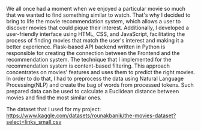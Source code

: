 We all once had a moment when we enjoyed a particular movie so much 
that we wanted to find something similar to watch. That's why I decided to bring to life the movie recommendation system, which allows a user to discover movies that could pique their interest. Additionally, I developed a user-friendly interface using HTML, CSS, and JavaScript, facilitating the process of finding movies that match the user's interest and making it a better experience. Flask-based API backend written in Python is responsible for creating the connection between the Frontend and the recommendation system. The technique that I implemented for the recommendation system is content-based filtering. This approach concentrates on movies' features and uses them to predict the right movies.
In order to do that, I had to preprocess the data using Natural Language Processing(NLP) and create the bag of words from processed tokens. Such prepared data can be used to calculate a Euclidean distance between movies and find the most similar ones.

The dataset that I used for my project:
https://www.kaggle.com/datasets/rounakbanik/the-movies-dataset?select=links_small.csv
